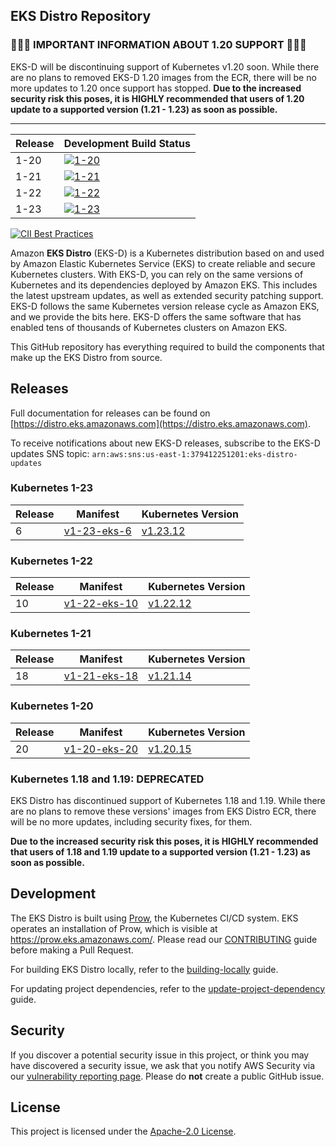 ## EKS Distro Repository

### 🚨🚨🚨 IMPORTANT INFORMATION ABOUT 1.20 SUPPORT 🚨🚨🚨

EKS-D will be discontinuing support of Kubernetes v1.20 soon. While there are no
plans to removed EKS-D 1.20 images from the ECR, there will be no more updates 
to 1.20 once support has stopped. **Due to the increased security risk this poses, 
it is HIGHLY recommended that users of 1.20 update to a supported version 
(1.21 - 1.23) as soon as possible.**

---

| Release | Development Build Status |
| --- | --- |
| 1-20 | [![1-20](https://prow.eks.amazonaws.com/badge.svg?jobs=build-1-20-postsubmit)](https://prow.eks.amazonaws.com/?job=build-1-20-postsubmit) |
| 1-21 | [![1-21](https://prow.eks.amazonaws.com/badge.svg?jobs=build-1-21-postsubmit)](https://prow.eks.amazonaws.com/?job=build-1-21-postsubmit) |
| 1-22 | [![1-22](https://prow.eks.amazonaws.com/badge.svg?jobs=build-1-22-postsubmit)](https://prow.eks.amazonaws.com/?job=build-1-22-postsubmit) |
| 1-23 | [![1-23](https://prow.eks.amazonaws.com/badge.svg?jobs=build-1-23-postsubmit)](https://prow.eks.amazonaws.com/?job=build-1-23-postsubmit) |

[![CII Best Practices](https://bestpractices.coreinfrastructure.org/projects/6111/badge)](https://bestpractices.coreinfrastructure.org/projects/6111)

Amazon **EKS Distro** (EKS-D) is a Kubernetes distribution based on and used by
Amazon Elastic Kubernetes Service (EKS) to create reliable and secure Kubernetes
clusters. With EKS-D, you can rely on the same versions of Kubernetes and its
dependencies deployed by Amazon EKS. This includes the latest upstream updates,
as well as extended security patching support. EKS-D follows the same Kubernetes
version release cycle as Amazon EKS, and we provide the bits here. EKS-D offers
the same software that has enabled tens of thousands of Kubernetes clusters on
Amazon EKS.

This GitHub repository has everything required to build the components that make
up the EKS Distro from source.

## Releases

Full documentation for releases can be found on [https://distro.eks.amazonaws.com](https://distro.eks.amazonaws.com).

To receive notifications about new EKS-D releases, subscribe to the EKS-D updates SNS topic: 
`arn:aws:sns:us-east-1:379412251201:eks-distro-updates`

### Kubernetes 1-23

| Release | Manifest | Kubernetes Version |
| --- | --- | --- |
| 6 | [v1-23-eks-6](https://distro.eks.amazonaws.com/kubernetes-1-23/kubernetes-1-23-eks-6.yaml) | [v1.23.12](https://github.com/kubernetes/kubernetes/release/tag/v1.23.12) |

### Kubernetes 1-22

| Release | Manifest | Kubernetes Version |
| --- | --- | --- |
| 10 | [v1-22-eks-10](https://distro.eks.amazonaws.com/kubernetes-1-22/kubernetes-1-22-eks-10.yaml) | [v1.22.12](https://github.com/kubernetes/kubernetes/release/tag/v1.22.12) |

### Kubernetes 1-21

| Release | Manifest | Kubernetes Version |
| --- | --- | --- |
| 18 | [v1-21-eks-18](https://distro.eks.amazonaws.com/kubernetes-1-21/kubernetes-1-21-eks-18.yaml) | [v1.21.14](https://github.com/kubernetes/kubernetes/release/tag/v1.21.14) |

### Kubernetes 1-20

| Release | Manifest | Kubernetes Version |
| --- | --- | --- |
| 20 | [v1-20-eks-20](https://distro.eks.amazonaws.com/kubernetes-1-20/kubernetes-1-20-eks-20.yaml) | [v1.20.15](https://github.com/kubernetes/kubernetes/release/tag/v1.20.15) |


### Kubernetes 1.18 and 1.19: DEPRECATED

EKS Distro has discontinued support of Kubernetes 1.18 and 1.19. While there are
no plans to remove these versions' images from EKS Distro ECR, there will be no
more updates, including security fixes, for them.

**Due to the increased security risk this poses, it is HIGHLY recommended that
users of 1.18 and 1.19 update to a supported version (1.21 - 1.23) as soon as 
possible.**

## Development

The EKS Distro is built using
[Prow](https://github.com/kubernetes/test-infra/tree/master/prow), the
Kubernetes CI/CD system. EKS operates an installation of Prow, which is visible
at https://prow.eks.amazonaws.com/. Please read our
[CONTRIBUTING](CONTRIBUTING.md) guide before making a Pull Request.

For building EKS Distro locally, refer to the 
[building-locally](docs/development/building-locally.md) guide.

For updating project dependencies, refer to the
[update-project-dependency](docs/development/update-project-dependency.md) guide.

## Security

If you discover a potential security issue in this project, or think you may
have discovered a security issue, we ask that you notify AWS Security via our
[vulnerability reporting page](http://aws.amazon.com/security/vulnerability-reporting/).
Please do **not** create a public GitHub issue.

## License

This project is licensed under the [Apache-2.0 License](LICENSE).
